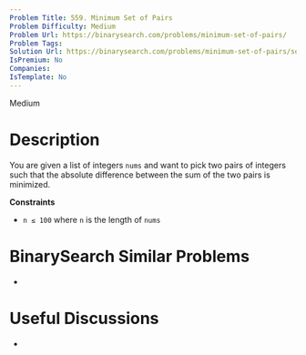 ```yaml
---
Problem Title: 559. Minimum Set of Pairs
Problem Difficulty: Medium
Problem Url: https://binarysearch.com/problems/minimum-set-of-pairs/
Problem Tags: 
Solution Url: https://binarysearch.com/problems/minimum-set-of-pairs/solutions/
IsPremium: No
Companies: 
IsTemplate: No
---
```


<span style="color: ;">Medium</span>

# Description

You are given a list of integers `nums` and want to pick two pairs of integers such that the absolute difference between the sum of the two pairs is minimized.

**Constraints**

- `n ≤ 100` where `n` is the length of `nums`

# BinarySearch Similar Problems

- []()

# Useful Discussions

- []()
